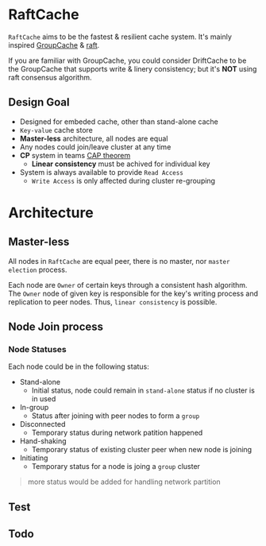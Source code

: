 # RaftCache

`RaftCache` aims to be the fastest & resilient cache system. It's mainly inspired [GroupCache](https://github.com/golang/groupcache) & [raft](https://raft.github.io/).

If you are familiar with GroupCache, you could consider DriftCache to be the GroupCache that supports write & linery consistency; but it's **NOT** using raft consensus algorithm.

## Design Goal

* Designed for embeded cache, other than stand-alone cache
* `Key-value` cache store
* **Master-less** architecture, all nodes are equal
 * Any nodes could join/leave cluster at any time
* **CP** system in teams [CAP theorem](https://en.wikipedia.org/wiki/CAP_theorem)
  * **Linear consistency** must be achived for individual key
* System is always available to provide `Read Access`
  * `Write Access` is only affected during cluster re-grouping

# Architecture

## Master-less

All nodes in `RaftCache` are equal peer, there is no master, nor `master election` process.

Each node are `Owner` of certain keys through a consistent hash algorithm. The `Owner` node of given key is responsible for the key's writing process and replication to peer nodes. Thus, `linear consistency` is possible.

## Node Join process

### Node Statuses

Each node could be in the following status:

* Stand-alone
  * Initial status, node could remain in `stand-alone` status if no cluster is in used
* In-group
  * Status after joining with peer nodes to form a `group`
* Disconnected
  * Temporary status during network patition happened
* Hand-shaking
  * Temporary status of existing cluster peer when new node is joining
* Initiating
  * Temporary status for a node is joing a `group` cluster

> more status would be added for handling network partition


## Test

## Todo
